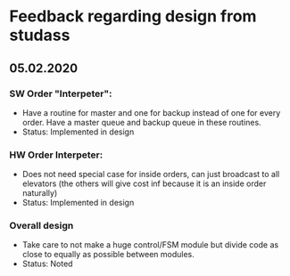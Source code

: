 # Feedback regarding design from studass

## 05.02.2020
### SW Order "Interpeter":
* Have a routine for master and one for backup instead of one for every order. Have a master queue and backup queue in these routines.
* Status: Implemented in design

### HW Order Interpeter:
* Does not need special case for inside orders, can just broadcast to all elevators (the others will give cost inf because it is an inside order naturally)
* Status: Implemented in design

### Overall design
* Take care to not make a huge control/FSM module but divide code as close to equally as possible between modules.
* Status: Noted
